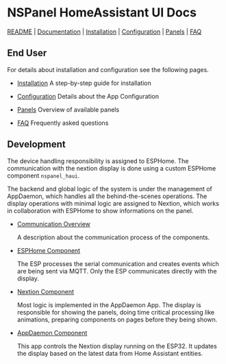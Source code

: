 # NSPanel HomeAssistant UI Docs

[README](../README.md) | [Documentation](README.md) | [Installation](Install.md) | [Configuration](Config.md) | [Panels](panels/README.md) | [FAQ](FAQ.md)

## End User

For details about installation and configuration see the following pages.

- [Installation](Install.md)
  A step-by-step guide for installation

- [Configuration](Config.md)
  Details about the App Configuration

- [Panels](panels/README.md)
  Overview of available panels

- [FAQ](panels/FAQ.md)
  Frequently asked questions

## Development

The device handling responsibility is assigned to ESPHome. The communication with the nextion display is done using a custom ESPHome component `nspanel_haui`.

The backend and global logic of the system is under the management of AppDaemon, which handles all the behind-the-scenes operations.
The display operations with minimal logic are assigned to Nextion, which works in collaboration with ESPHome to show informations on the panel.

- [Communication Overview](Communication.md)

  A description about the communication process of the components.

- [ESPHome Component](ESPHome.md)

  The ESP processes the serial communication and creates events which are being sent via MQTT.
  Only the ESP communicates directly with the display.

- [Nextion Component](Nextion.md)

  Most logic is implemented in the AppDaemon App. The display is responsible for showing the panels, doing time critical processing like animations, preparing components on pages before they being shown.

- [AppDaemon Component](AppDaemon.md)

  This app controls the Nextion display running on the ESP32. It updates the display based on the latest data from Home Assistant entities.
